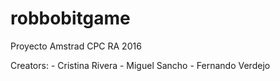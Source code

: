 # robbobitgame
Proyecto Amstrad CPC RA 2016

Creators:
	- Cristina Rivera
	- Miguel Sancho
	- Fernando Verdejo

